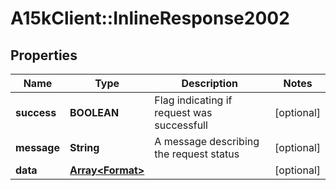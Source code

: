 # A15kClient::InlineResponse2002

## Properties
Name | Type | Description | Notes
------------ | ------------- | ------------- | -------------
**success** | **BOOLEAN** | Flag indicating if request was successfull | [optional] 
**message** | **String** | A message describing the request status | [optional] 
**data** | [**Array&lt;Format&gt;**](Format.md) |  | [optional] 


